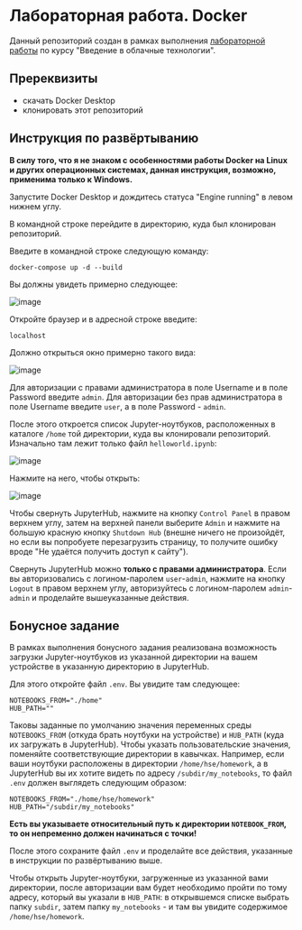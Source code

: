 # Лабораторная работа. Docker

Данный репозиторий создан в рамках выполнения [лабораторной работы](https://github.com/ilya2108/HSE-Lab-Docker/blob/main/README.md) по курсу "Введение в облачные технологии". 

## Пререквизиты

- скачать Docker Desktop
- клонировать этот репозиторий

## Инструкция по развёртыванию

**В силу того, что я не знаком с особенностями работы Docker на Linux и других операционных системах, данная инструкция, возможно, применима только к Windows.**

Запустите Docker Desktop и дождитесь статуса "Engine running" в левом нижнем углу. 

В командной строке перейдите в директорию, куда был клонирован репозиторий.

Введите в командной строке следующую команду:
```
docker-compose up -d --build
```
Вы должны увидеть примерно следующее:

![image](https://user-images.githubusercontent.com/121407222/209568222-e194d446-ccfa-401a-88f8-9308f30f8c6f.png)

Откройте браузер и в адресной строке введите:
```
localhost
```
Должно открыться окно примерно такого вида:

![image](https://user-images.githubusercontent.com/121407222/209570731-3f9fdf0e-3ea3-469d-afd6-a53763a7d068.png)

Для авторизации с правами администратора в поле Username и в поле Password введите `admin`. Для авторизации без прав администратора в поле Username введите `user`, а в поле Password - `admin`.

После этого откроется список Jupyter-ноутбуков, расположенных в каталоге `/home` той директории, куда вы клонировали репозиторий. Изначально там лежит только файл `helloworld.ipynb`:

![image](https://user-images.githubusercontent.com/121407222/209568826-b6e9dd17-f962-4b8f-9e85-ad100b323fe9.png)

Нажмите на него, чтобы открыть:

![image](https://user-images.githubusercontent.com/121407222/209570992-77c143bb-1131-4d85-afcc-d5bf448c8e68.png)

Чтобы свернуть JupyterHub, нажмите на кнопку `Control Panel` в правом верхнем углу, затем на верхней панели выберите `Admin` и нажмите на большую красную кнопку `Shutdown Hub` (внешне ничего не произойдёт, но если вы попробуете перезагрузить страницу, то получите ошибку вроде "Не удаётся получить доступ к сайту"). 

Свернуть JupyterHub можно **только с правами администратора**. Если вы авторизовались с логином-паролем `user`-`admin`, нажмите на кнопку `Logout` в правом верхнем углу, авторизуйтесь с логином-паролем `admin`-`admin` и проделайте вышеуказанные действия.

## Бонусное задание

В рамках выполнения бонусного задания реализована возможность загрузки Jupyter-ноутбуков из указанной директории на вашем устройстве в указанную директорию в JupyterHub.

Для этого откройте файл `.env`. Вы увидите там следующее:
```
NOTEBOOKS_FROM="./home"
HUB_PATH=""
```

Таковы заданные по умолчанию значения переменных среды `NOTEBOOKS_FROM` (откуда брать ноутбуки на устройстве) и `HUB_PATH` (куда их загружать в JupyterHub). Чтобы указать пользовательские значения, поменяйте соответствующие директории в кавычках. Например, если ваши ноутбуки расположены в директории `/home/hse/homework`, а в JupyterHub вы их хотите видеть по адресу `/subdir/my_notebooks`, то файл `.env` должен выглядеть следующим образом:
```
NOTEBOOKS_FROM="./home/hse/homework"
HUB_PATH="/subdir/my_notebooks"
```

**Есть вы указываете относительный путь к директории `NOTEBOOK_FROM`, то он непременно должен начинаться с точки!**

После этого сохраните файл `.env` и проделайте все действия, указанные в инструкции по развёртыванию выше.

Чтобы открыть Jupyter-ноутбуки, загруженные из указанной вами директории, после авторизации вам будет необходимо пройти по тому адресу, который вы указали в `HUB_PATH`: в открывшемся списке выбрать папку `subdir`, затем папку `my_notebooks` - и там вы увидите содержимое `/home/hse/homework`.
